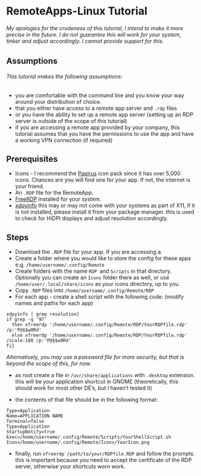 # RemoteApps-Linux Tutorial
###### My apologies for the crudeness of this tutorial, I intend to make it more precise in the future. I do not guarantee this will work for your system, tinker and adjust accordingly. I cannot provide support for this.
## Assumptions
###### This tutorial makes the following assumptions: 
* you are comfortable with the command line and you know your way around your distribution of choice.
* that you either have access to a remote app server and `.rdp` files
* or you have the ability to set up a remote app server (setting up an RDP server is outside of the scope of this tutorial)
* if you are accessing a remote app provided by your company, this tutorial assumes that you have the permissions to use the app and have a working VPN connection (if required)

## Prerequisites
* Icons - I recommend the [Papirus](https://www.gnome-look.org/s/Gnome/p/1166289)  icon pack since it has over 5,000 icons. Chances are you will find one for your app. If not, the internet is your friend. 
* An `.RDP` file for the RemoteApp. 
* [FreeRDP](https://www.freerdp.com/) installed for your system.
* [xdpyinfo](https://docs.oracle.com/cd/E36784_01/html/E36870/xdpyinfo-1.html) this may or may not come with your systems as part of X11, if it is not installed, please install it from your package manager. this is used to check for HiDPI displays and adjust resolution accordingly.

## Steps
* Download the `.RDP` file for your app. If you are accessing a 
* Create a folder where you would like to store the config for these apps e.g. `/home/username/.config/Remote`
* Create folders with the name `RDP `and `Scripts` in that directory. Optionally you can create an `Icons` folder there as well, or use `/home/user/.local/share/icons` as your icons directory, up to you.
* Copy `.RDP` files into `/home/username/.config/Remote/RDP`
* For each app - create a shell script with the following code: (modify names and paths for each app)
```{Bash}<space>{#!/bin/bash
xdpyinfo | grep resolution|
if grep -q '97'
  then xfreerdp '/home/username/.config/Remote/RDP/YourRDPfile.rdp' /p:'P@$$w0Rd'
  else xfreerdp '/home/username/.config/Remote/RDP/YourRDPfile.rdp' /scale:180 /p:'P@$$w0Rd'
fi}
```
_Alternatively, you may use a password file for more security, but that is beyond the scope of this, for now._

* as root create a file in `/usr/share/applications` with `.desktop` extension. this will be your application shortcut in GNOME (theoretically, this should work for most other DE’s, but I haven’t tested it)

* the contents of that file should be in the following format:
```[Desktop Entry]
Type=Application
Name=APPLICATION NAME
Terminal=false
Type=Application
StartupNotify=true
Exec=/home/username/.config/Remote/Scripts/YourShellScript.sh
Icon=/home/username/.config/Remote/Icons/YourIcon.png
```

* finally, run `xfreerdp /path/to/your/RDPfile.RDP` and follow the prompts. this is important because you need to accept the certificate of the RDP server, otherwise your shortcuts worn work.
